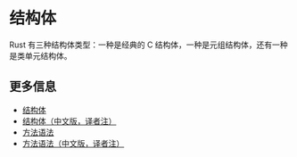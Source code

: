 # 结构体

Rust 有三种结构体类型：一种是经典的 C 结构体，一种是元组结构体，还有一种是类单元结构体。

## 更多信息

- [结构体](https://doc.rust-lang.org/book/ch05-01-defining-structs.html)
- [结构体（中文版，译者注）](https://rustwiki.org/zh-CN/book/ch05-01-defining-structs.html)
- [方法语法](https://doc.rust-lang.org/book/ch05-03-method-syntax.html)
- [方法语法（中文版，译者注）](https://rustwiki.org/zh-CN/book/ch05-03-method-syntax.html)
